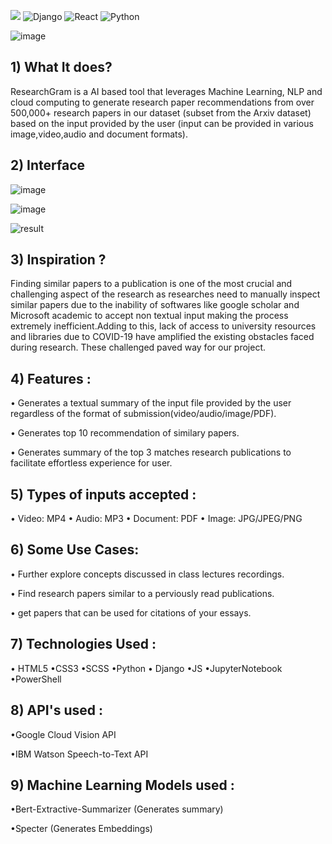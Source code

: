 <a target="_blank" rel="noopener noreferrer" href="https://camo.githubusercontent.com/8dcb239d01043f92a7ca38efc85298c791f3fad1ec878283d55867e1cd4138e0/68747470733a2f2f726561646d652d747970696e672d7376672e6865726f6b756170702e636f6d3f73697a653d33302663656e7465723d74727565267643656e7465723d74727565266d756c74696c696e653d747275652677696474683d353030266865696768743d313430266c696e65733d4865793b4d792b6e616d652b69732b4e69636b2b4b6e6170746f6e3b492b73747564792b536f6674776172652b456e67696e656572696e67"><img src="https://camo.githubusercontent.com/8dcb239d01043f92a7ca38efc85298c791f3fad1ec878283d55867e1cd4138e0/68747470733a2f2f726561646d652d747970696e672d7376672e6865726f6b756170702e636f6d3f73697a653d33302663656e7465723d74727565267643656e7465723d74727565266d756c74696c696e653d747275652677696474683d353030266865696768743d313430266c696e65733d4865793b4d792b6e616d652b69732b4e69636b2b4b6e6170746f6e3b492b73747564792b536f6674776172652b456e67696e656572696e67" data-canonical-src="https://readme-typing-svg.herokuapp.com?size=30&amp;center=true&amp;vCenter=true&amp;multiline=true&amp;width=500&amp;height=140&amp;lines=ResearchGram" style="max-width: 100%;"></a>
![Django](https://img.shields.io/badge/Django-092E20?style=for-the-badge&logo=django&logoColor=green)
![React](https://img.shields.io/badge/react-%2320232a.svg?style=for-the-badge&logo=react&logoColor=%2361DAFB)
![Python](https://img.shields.io/badge/python-3670A0?style=for-the-badge&logo=python&logoColor=ffdd54)

![image](https://media3.giphy.com/media/cLNVpwFasrCB5jbQVp/giphy.gif?cid=6c09b952ty35i4pzgrpyst5shgt6n9viz4w6iymxy86xjeb2&rid=giphy.gif&ct=s)

## 1) What It does?

ResearchGram is a AI based tool that leverages Machine Learning, NLP and cloud computing 
to generate research paper recommendations from over 500,000+ research papers in our dataset (subset from the Arxiv dataset)
based on the input provided by the user (input can be provided in various image,video,audio and document formats).

## 2) Interface

![image](https://user-images.githubusercontent.com/59512700/122825482-3c67ca00-d29f-11eb-8010-1b92d2e2edaf.png)

![image](https://user-images.githubusercontent.com/59512700/122825559-573a3e80-d29f-11eb-91be-e7ebc2e9dfb2.png)

![result](https://user-images.githubusercontent.com/59512700/122825859-bac46c00-d29f-11eb-9c2a-0ba85a66daea.jpg)


## 3) Inspiration ?

Finding similar papers to a publication is one of the most crucial and challenging aspect of the research as researches need to manually 
inspect similar papers due to the inability of softwares like google scholar and Microsoft academic to accept non textual input making the 
process extremely inefficient.Adding to this, lack of access to university resources and libraries due to COVID-19 have amplified the existing 
obstacles faced during research. These challenged paved way for our project.

## 4) Features :

• Generates a textual summary of the input file provided by the user regardless of the format of submission(video/audio/image/PDF). 

• Generates top 10 recommendation of similary papers.

• Generates summary of the top 3 matches research publications to facilitate effortless experience for user.


## 5) Types of inputs accepted : 

• Video: MP4
• Audio: MP3
• Document: PDF
• Image: JPG/JPEG/PNG

## 6) Some Use Cases: 

• Further explore concepts discussed in class lectures recordings.

• Find research papers similar to a perviously read publications.

• get papers that can be used for citations of your essays.


## 7) Technologies Used :

  • HTML5 •CSS3 •SCSS •Python 
  • Django •JS •JupyterNotebook
  •PowerShell

## 8) API's used :

  •Google Cloud Vision API

  •IBM Watson Speech-to-Text API

## 9) Machine Learning Models used :

  •Bert-Extractive-Summarizer (Generates summary)

  •Specter (Generates Embeddings)

